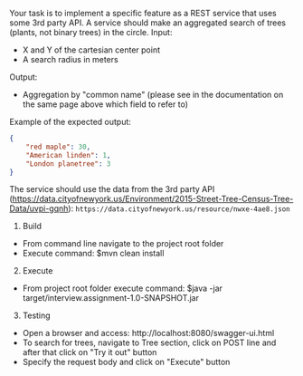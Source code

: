 
Your task is to implement a specific feature as a REST service that uses some 3rd party API.
A service should make an aggregated search of trees (plants, not binary trees) in the circle.
Input:
  - X and Y of the cartesian center point
  - A search radius in meters

Output:
  - Aggregation by "common name" (please see in the documentation on the same page above which field to refer to)

Example of the expected output:
```json
{
    "red maple": 30,
    "American linden": 1,
    "London planetree": 3
}
```

The service should use the data from the 3rd party API (https://data.cityofnewyork.us/Environment/2015-Street-Tree-Census-Tree-Data/uvpi-gqnh): `https://data.cityofnewyork.us/resource/nwxe-4ae8.json`



1. Build
  - From command line navigate to the project root folder
  - Execute command: $mvn clean install

2. Execute
  - From project root folder execute command: $java -jar target/interview.assignment-1.0-SNAPSHOT.jar

3. Testing
  - Open a browser and access: http://localhost:8080/swagger-ui.html
  - To search for trees, navigate to Tree section, click on POST line and after that click on "Try it out" button
  - Specify the request body and click on "Execute" button